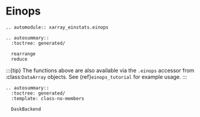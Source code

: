 # Einops

```{eval-rst}
.. automodule:: xarray_einstats.einops
```

```{eval-rst}
.. autosummary::
  :toctree: generated/

  rearrange
  reduce
```

:::{tip}
The functions above are also available via the `.einops` accessor
from :class:`DataArray` objects. See {ref}`einops_tutorial` for
example usage.
:::

```{eval-rst}
.. autosummary::
  :toctree: generated/
  :template: class-no-members

  DaskBackend
```
